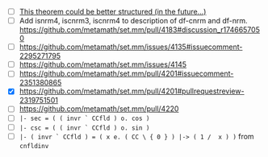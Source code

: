 * [ ] [This theorem could be better structured (in the future...)](https://github.com/metamath/set.mm/pull/4192#discussion_r1758352865)
* [ ] Add isnrm4, iscnrm3, iscnrm4 to description of df-cnrm and df-nrm. https://github.com/metamath/set.mm/pull/4183#discussion_r1746657050
* [ ] https://github.com/metamath/set.mm/issues/4135#issuecomment-2295271795
* [ ] https://github.com/metamath/set.mm/issues/4145
* [ ] https://github.com/metamath/set.mm/pull/4201#issuecomment-2351380865
* [x] https://github.com/metamath/set.mm/pull/4201#pullrequestreview-2319751501
* [ ] https://github.com/metamath/set.mm/pull/4220
* [ ] ``|- sec = ( ( invr ` CCfld ) o. cos )``
* [ ] ``|- csc = ( ( invr ` CCfld ) o. sin )``
* [ ] ``|- ( invr ` CCfld ) = ( x e. ( CC \ { 0 } ) |-> ( 1 /  x ) )`` from
      `cnfldinv`

